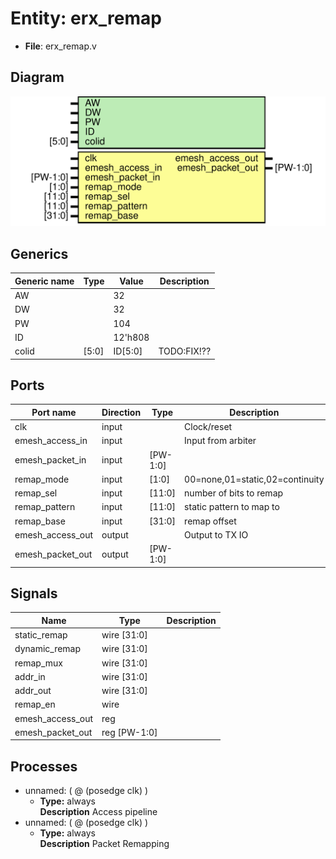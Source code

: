 # Entity: erx_remap

- **File**: erx_remap.v
## Diagram

![Diagram](erx_remap.svg "Diagram")
## Generics

| Generic name | Type  | Value   | Description  |
| ------------ | ----- | ------- | ------------ |
| AW           |       | 32      |              |
| DW           |       | 32      |              |
| PW           |       | 104     |              |
| ID           |       | 12'h808 |              |
| colid        | [5:0] | ID[5:0] | TODO:FIX!??  |
## Ports

| Port name        | Direction | Type     | Description                     |
| ---------------- | --------- | -------- | ------------------------------- |
| clk              | input     |          | Clock/reset                     |
| emesh_access_in  | input     |          | Input from arbiter              |
| emesh_packet_in  | input     | [PW-1:0] |                                 |
| remap_mode       | input     | [1:0]    | 00=none,01=static,02=continuity |
| remap_sel        | input     | [11:0]   | number of bits to remap         |
| remap_pattern    | input     | [11:0]   | static pattern to map to        |
| remap_base       | input     | [31:0]   | remap offset                    |
| emesh_access_out | output    |          | Output to TX IO                 |
| emesh_packet_out | output    | [PW-1:0] |                                 |
## Signals

| Name             | Type         | Description |
| ---------------- | ------------ | ----------- |
| static_remap     | wire [31:0]  |             |
| dynamic_remap    | wire [31:0]  |             |
| remap_mux        | wire [31:0]  |             |
| addr_in          | wire [31:0]  |             |
| addr_out         | wire [31:0]  |             |
| remap_en         | wire         |             |
| emesh_access_out | reg          |             |
| emesh_packet_out | reg [PW-1:0] |             |
## Processes
- unnamed: ( @ (posedge clk) )
  - **Type:** always
</br>**Description**
Access pipeline 
- unnamed: ( @ (posedge clk) )
  - **Type:** always
</br>**Description**
Packet Remapping 
